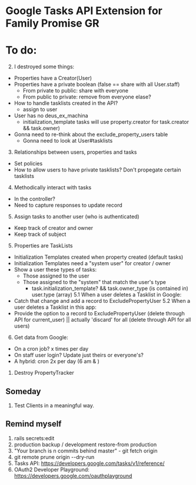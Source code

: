 # Google Tasks API Extension for Family Promise GR

# To do:
2. I destroyed some things:
  - Properties have a Creator(User)
  - Properties have a private boolean (false == share with all User.staff)
    - From private to public: share with everyone
    - From public to private: remove from everyone elase?
  - How to handle tasklists created in the API?
    - assign to user
  - User has no deus_ex_machina
    - initialization_template tasks will use property.creator for task.creator && task.owner)
  - Gonna need to re-think about the exclude_property_users table
    - Gonna need to look at User#tasklists
3. Relationships between users, properties and tasks
  - Set policies
  - How to allow users to have private tasklists? Don't propegate certain tasklists
4. Methodically interact with tasks
  - In the controller?
  - Need to capture responses to update record
5. Assign tasks to another user (who is authenticated)
  - Keep track of creator and owner
  - Keep track of subject
5. Properties are TaskLists
  - Initialization Templates created when property created (default tasks)
  - Initialization Templates need a "system user" for creator / owner
  - Show a user these types of tasks:
    - Those assigned to the user
    - Those assigned to the "system" that match the user's type
      - task.initialization_template? && task.owner_type (is contained in) user.type (array)
5.1 When a user deletes a Tasklist in Google:
  - Catch that change and add a record to ExcludePropertyUser
5.2 When a user deletes a Tasklist in this app:
  - Provide the option to a record to ExcludePropertyUser (delete through API for current_user) || actually 'discard' for all (delete through API for all users)
6. Get data from Google:
  - On a cron job? x times per day
  - On staff user login? Update just theirs or everyone's?
  - A hybrid: cron 2x per day (6 am & )
1. Destroy PropertyTracker

## Someday
1. Test Clients in a meaningful way.

## Remind myself
1. rails secrets:edit
2. production backup / development restore-from production
3. "Your branch is n commits behind master" - git fetch origin
4. git remote prune origin --dry-run
5. Tasks API: https://developers.google.com/tasks/v1/reference/
6. OAuth2 Developer Playground: https://developers.google.com/oauthplayground
